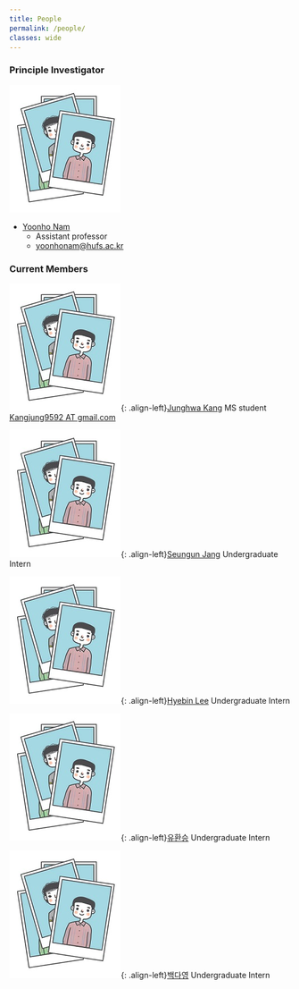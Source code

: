 ```yaml
---
title: People
permalink: /people/
classes: wide
---
```


### Principle Investigator
![image-left](/assets/images/people/person1.JPG)
- [Yoonho Nam](https://yoonhonam.github.io/)
    - Assistant professor
    - [yoonhonam@hufs.ac.kr](mailto:yoonhonam@hufs.ac.kr)

### Current Members
![image-left](/assets/images/people/person1.JPG){: .align-left}[Junghwa Kang]()
MS student
[Kangjung9592 AT gmail.com]()

![image-left](/assets/images/people/person1.JPG){: .align-left}[Seungun Jang]()
Undergraduate Intern
    
![image-left](/assets/images/people/person1.JPG){: .align-left}[Hyebin Lee]()
Undergraduate Intern

![image-left](/assets/images/people/person1.JPG){: .align-left}[유환승]()
Undergraduate Intern

![image-left](/assets/images/people/person1.JPG){: .align-left}[백다영]()
Undergraduate Intern
